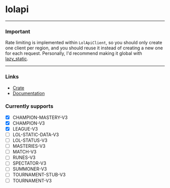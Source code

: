 # lolapi

---

### Important

Rate limiting is implemented within `LolApiClient`, so you should only create one client per region, and you should reuse it instead of creating a new one for each request. Personally, I'd recommend making it global with [lazy_static](https://crates.io/crates/lazy_static).

---

### Links

* [Crate](https://crates.io/crates/lolapi)
* [Documentation](https://docs.rs/lolapi)

### Currently supports

- [x] CHAMPION-MASTERY-V3
- [x] CHAMPION-V3
- [x] LEAGUE-V3
- [ ] LOL-STATIC-DATA-V3
- [ ] LOL-STATUS-V3
- [ ] MASTERIES-V3
- [ ] MATCH-V3
- [ ] RUNES-V3
- [ ] SPECTATOR-V3
- [ ] SUMMONER-V3
- [ ] TOURNAMENT-STUB-V3
- [ ] TOURNAMENT-V3
